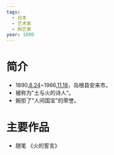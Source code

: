 ```yaml
---
tags:
  - 日本
  - 艺术家
  - 陶艺家
year: 1890
---
```

# 简介

- 1890[.8.24](2024-08-24.md)~1966[.11.18](2024-11-18.md)，岛根县安来市。
- 被称为”土与火的诗人“。
- 婉拒了“人间国宝”的荣誉。
# 主要作品

- 随笔
《火的誓言》